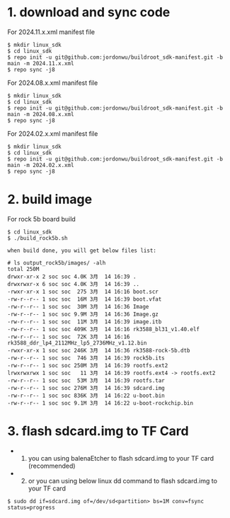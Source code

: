 # 1. download and sync code
For 2024.11.x.xml manifest file
```
$ mkdir linux_sdk
$ cd linux_sdk
$ repo init -u git@github.com:jordonwu/buildroot_sdk-manifest.git -b main -m 2024.11.x.xml
$ repo sync -j8
```

For 2024.08.x.xml manifest file
```
$ mkdir linux_sdk
$ cd linux_sdk
$ repo init -u git@github.com:jordonwu/buildroot_sdk-manifest.git -b main -m 2024.08.x.xml
$ repo sync -j8
```

For 2024.02.x.xml manifest file
```
$ mkdir linux_sdk
$ cd linux_sdk
$ repo init -u git@github.com:jordonwu/buildroot_sdk-manifest.git -b main -m 2024.02.x.xml
$ repo sync -j8
```

# 2. build image

For rock 5b board build

```
$ cd linux_sdk
$ ./build_rock5b.sh

when build done, you will get below files list:

# ls output_rock5b/images/ -alh
total 250M
drwxr-xr-x 2 soc soc 4.0K 3月  14 16:39 .
drwxrwxr-x 6 soc soc 4.0K 3月  14 16:39 ..
-rwxr-xr-x 1 soc soc  275 3月  14 16:16 boot.scr
-rw-r--r-- 1 soc soc  16M 3月  14 16:39 boot.vfat
-rw-r--r-- 1 soc soc  30M 3月  14 16:36 Image
-rw-r--r-- 1 soc soc 9.9M 3月  14 16:36 Image.gz
-rw-r--r-- 1 soc soc  11M 3月  14 16:39 image.itb
-rw-r--r-- 1 soc soc 409K 3月  14 16:16 rk3588_bl31_v1.40.elf
-rw-r--r-- 1 soc soc  72K 3月  14 16:16 rk3588_ddr_lp4_2112MHz_lp5_2736MHz_v1.12.bin
-rwxr-xr-x 1 soc soc 246K 3月  14 16:36 rk3588-rock-5b.dtb
-rw-r--r-- 1 soc soc  746 3月  14 16:39 rock5b.its
-rw-r--r-- 1 soc soc 250M 3月  14 16:39 rootfs.ext2
lrwxrwxrwx 1 soc soc   11 3月  14 16:39 rootfs.ext4 -> rootfs.ext2
-rw-r--r-- 1 soc soc  53M 3月  14 16:39 rootfs.tar
-rw-r--r-- 1 soc soc 276M 3月  14 16:39 sdcard.img
-rw-r--r-- 1 soc soc 836K 3月  14 16:22 u-boot.bin
-rw-r--r-- 1 soc soc 9.1M 3月  14 16:22 u-boot-rockchip.bin
```

# 3. flash sdcard.img to TF Card
* 1. you can using balenaEtcher to flash sdcard.img to your TF card (recommended)
* 2. or you can using below linux dd command to flash sdcard.img to your TF card

```
$ sudo dd if=sdcard.img of=/dev/sd<partition> bs=1M conv=fsync  status=progress
```

